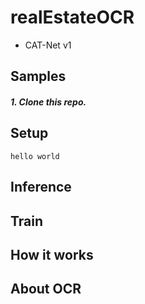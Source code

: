 # realEstateOCR
* CAT-Net v1
## Samples
##### 1. Clone this repo.
## Setup
````
hello world
````
## Inference

## Train

## How it works

## About OCR

